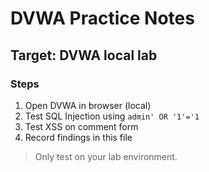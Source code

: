 # DVWA Practice Notes

## Target: DVWA local lab

### Steps
1. Open DVWA in browser (local)
2. Test SQL Injection using `admin' OR '1'='1`
3. Test XSS on comment form
4. Record findings in this file

> Only test on your lab environment.
